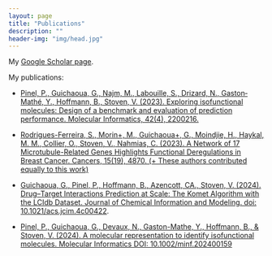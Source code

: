```yaml
---
layout: page
title: "Publications"
description: ""
header-img: "img/head.jpg"
---
```


My [Google Scholar page](https://scholar.google.com/citations?user=FmV-ejsAAAAJ).

My publications:

* [Pinel, P., Guichaoua, G., Najm, M., Labouille, S., Drizard, N., Gaston‐Mathé, Y., Hoffmann, B., Stoven, V. (2023). Exploring isofunctional molecules: Design of a benchmark and evaluation of prediction performance. Molecular Informatics, 42(4), 2200216.](https://doi.org/10.1002/minf.202200216)

* [Rodrigues-Ferreira, S., Morin+, M., Guichaoua+, G., Moindjie, H., Haykal, M. M., Collier, O., Stoven, V., Nahmias, C. (2023). A Network of 17 Microtubule-Related Genes Highlights Functional Deregulations in Breast Cancer. Cancers, 15(19), 4870. (+ These authors contributed equally to this work)](https://www.ncbi.nlm.nih.gov/pmc/articles/PMC10571893/)
  
* [Guichaoua, G., Pinel, P.,  Hoffmann, B.,  Azencott, CA., Stoven, V. (2024). Drug–Target Interactions Prediction at Scale: The Komet Algorithm with the LCIdb Dataset. Journal of Chemical Information and Modeling. doi: 10.1021/acs.jcim.4c00422](https://doi.org/10.1101/2024.02.22.581599).

* [Pinel, P., Guichaoua, G., Devaux, N., Gaston-Mathe, Y., Hoffmann, B., & Stoven, V. (2024). A molecular representation to identify isofunctional molecules. Molecular Informatics DOI: 10.1002/minf.202400159](https://doi.org/10.1101/2024.05.03.592355)